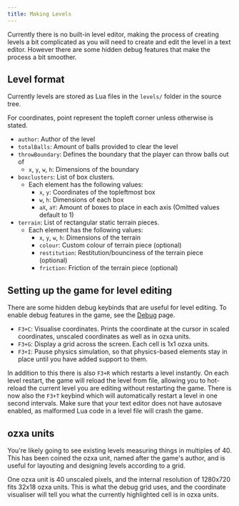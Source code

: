 ```yaml
---
title: Making Levels
---
```


Currently there is no built-in level editor, making the process of creating levels a bit complicated as you will need to create and edit the level in a text editor. However there are some hidden debug features that make the process a bit smoother.

<!--more-->

## Level format
Currently levels are stored as Lua files in the `levels/` folder in the source tree.

For coordinates, point represent the topleft corner unless otherwise is stated.

- `author`: Author of the level
- `totalBalls`: Amount of balls provided to clear the level
- `throwBoundary`: Defines the boundary that the player can throw balls out of
	- `x`, `y`, `w`, `h`: Dimensions of the boundary
- `boxclusters`: List of box clusters.
	- Each element has the following values:
		- `x`, `y`: Coordinates of the topleftmost box
		- `w`, `h`: Dimensions of each box
		- `aX`, `aY`: Amount of boxes to place in each axis (Omitted values default to 1)
- `terrain`: List of rectangular static terrain pieces.
	- Each element has the following values:
		- `x`, `y`, `w`, `h`: Dimensions of the terrain
		- `colour`: Custom colour of terrain piece (optional)
		- `restitution`: Restitution/bounciness of the terrain piece (optional)
		- `friction`: Friction of the terrain piece (optional)

## Setting up the game for level editing
There are some hidden debug keybinds that are useful for level editing. To enable debug features in the game, see the [Debug](/dev/debug/) page.

- `F3+C`: Visualise coordinates. Prints the coordinate at the cursor in scaled coordinates, unscaled coordinates as well as in ozxa units.
- `F3+G`: Display a grid across the screen. Each cell is 1x1 ozxa units.
- `F3+I`: Pause physics simulation, so that physics-based elements stay in place until you have added support to them.

In addition to this there is also `F3+R` which restarts a level instantly. On each level restart, the game will reload the level from file, allowing you to hot-reload the current level you are editing without restarting the game. There is now also the `F3+T` keybind which will automatically restart a level in one second intervals. Make sure that your text editor does not have autosave enabled, as malformed Lua code in a level file will crash the game.

## ozxa units
You're likely going to see existing levels measuring things in multiples of 40. This has been coined the ozxa unit, named after the game's author, and is useful for layouting and designing levels according to a grid.

One ozxa unit is 40 unscaled pixels, and the internal resolution of 1280x720 fits 32x18 ozxa units. This is what the debug grid uses, and the coordinate visualiser will tell you what the currently highlighted cell is in ozxa units.
